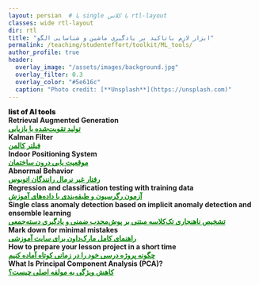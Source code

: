 ```yaml
---
layout: persian  # یا single با کلاس rtl-layout
classes: wide rtl-layout
dir: rtl
title: "ابزار لازم باتاکید بر یادگیری ماشین و شناسایی الگو"
permalink: /teaching/studenteffort/toolkit/ML_tools/
author_profile: true
header:
  overlay_image: "/assets/images/background.jpg"
  overlay_filter: 0.3
  overlay_color: "#5e616c"
  caption: "Photo credit: [**Unsplash**](https://unsplash.com)"
---
```


<div class="english-text">
    <strong style="font-weight: 900;">list of AI tools</strong>
</div>

<!--1-->
<div class="english-text">
<strong>Retrieval Augmented Generation</strong>
</div>
<a href="/teaching/studenteffort/toolkit/rag" style="text-decoration:underline; color:green;" target="_blank"><strong> تولید تقویت‌شده با بازیابی</strong></a>

<!--2-->
<div class="english-text">
<strong>Kalman Filter</strong>
</div>
<a href="/teaching/studenteffort/toolkit/KF" style="text-decoration:underline; color:green;" target="_blank"><strong> فیلتر کالمن</strong></a>

<!--3-->
<div class="english-text">
<strong>Indoor Positioning System</strong>
</div>
<a href="/teaching/studenteffort/toolkit/IPS" style="text-decoration:underline; color:green;" target="_blank"><strong> موقعیت یابی درون ساختمان</strong></a>

<!--4-->
<div class="english-text">
<strong>Abnormal Behavior</strong>
</div>
<a href="/teaching/studenteffort/toolkit/Abnormal" style="text-decoration:underline; color:green;" target="_blank"><strong> رفتار غیر نرمال رانندگان اتوبوس</strong></a>

<!--5-->
<div class="english-text">
<strong>Regression and classification testing with training data</strong>
</div>
<a href="/teaching/studenteffort/toolkit/CrossVal" style="text-decoration:underline; color:green;" target="_blank"><strong>  آزمون رگرسیون و طبقه‌بندی با داده‌های آموزش</strong></a>


<!--6-->
<div class="english-text">
<strong>Single class anomaly detection based on implicit anomaly detection and ensemble learning</strong>
</div>
<a href="/teaching/studenteffort/toolkit/ThesisInfoGhalenoei" style="text-decoration:underline; color:green;" target="_blank"><strong>  تشخیص ناهنجاری تک‌کلاسه مبتنی بر پوش‌محدب ضمنی و یادگیری دسته‌جمعی</strong></a>

<!--7-->
<div class="english-text">
<strong>Mark down for minimal mistakes</strong>
</div>
<a href="/teaching/studenteffort/toolkit/md_minimal_mistake" style="text-decoration:underline; color:green;" target="_blank"><strong>راهنمای کامل مارک‌داون برای سایت آموزشی</strong></a>

<!--8-->
<div class="english-text">
<strong>How to prepare your lesson project in a short time</strong>
</div>
<a href="/teaching/studenteffort/toolkit/HowConsProject" style="text-decoration:underline; color:green;" target="_blank"><strong>چگونه پروژه درسی خود را در زمانی کوتاه آماده کنیم</strong></a>

<!--9-->
<div class="english-text">
<strong>What Is Principal Component Analysis (PCA)?</strong>
</div>
<a href="/teaching/toolkit/pca" style="text-decoration:underline; color:green;" target="_blank"><strong>کاهش ویژگی به مولفه اصلی چیست؟ </strong></a>
